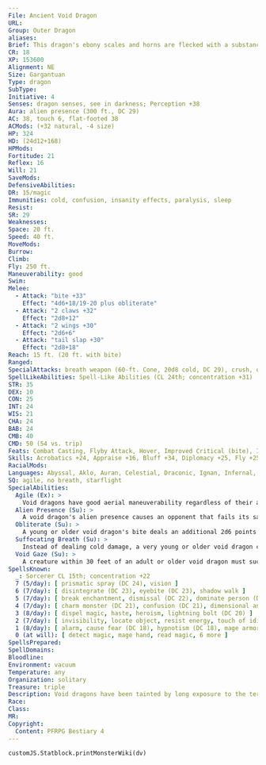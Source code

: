 ```yaml
---
File: Ancient Void Dragon
URL: 
Group: Outer Dragon
aliases: 
Brief: This dragon's ebony scales and horns are flecked with a substance that glows an eerie green. The folds of its wings reflect a starry sky.
CR: 18
XP: 153600
Alignment: NE
Size: Gargantuan
Type: dragon
SubType: 
Initiative: 4
Senses: dragon senses, see in darkness; Perception +38
Aura: alien presence (300 ft., DC 29)
AC: 38, touch 6, flat-footed 38
ACMods: (+32 natural, -4 size)
HP: 324
HD: (24d12+168)
HPMods: 
Fortitude: 21
Reflex: 16
Will: 21
SaveMods: 
DefensiveAbilities: 
DR: 15/magic
Immunities: cold, confusion, insanity effects, paralysis, sleep
Resist: 
SR: 29
Weaknesses: 
Space: 20 ft.
Speed: 40 ft.
MoveMods: 
Burrow: 
Climb: 
Fly: 250 ft.
Maneuverability: good
Swim: 
Melee: 
  - Attack: "bite +33"
    Effect: "4d6+18/19-20 plus obliterate"
  - Attack: "2 claws +32"
    Effect: "2d8+12"
  - Attack: "2 wings +30"
    Effect: "2d6+6"
  - Attack: "tail slap +30"
    Effect: "2d8+18"
Reach: 15 ft. (20 ft. with bite)
Ranged: 
SpecialAttacks: breath weapon (60-ft. Cone, 20d8 cold, DC 29), crush, obliterate (DC 29), suffocating breath (DC 29), tail sweep, void gaze (DC 29)
SpellLikeAbilities: Spell-Like Abilities (CL 24th; concentration +31)  At Will-blur, dimension door, ray of enfeeblement (DC 18), ray of exhaustion (DC 20)  1/day-nightmare (DC 22)
STR: 35
DEX: 10
CON: 25
INT: 24
WIS: 21
CHA: 24
BAB: 24
CMB: 40
CMD: 50 (54 vs. trip)
Feats: Combat Casting, Flyby Attack, Hover, Improved Critical (bite), Improved Initiative, Iron Will, Lightning Reflexes, Multiattack, Quicken Spell, Skill Focus (Perception), Weapon Focus (bite), Wingover
Skills: Acrobatics +24, Appraise +16, Bluff +34, Diplomacy +25, Fly +25, Intimidate +34, Knowledge (arcana) +34, Knowledge (planes) +34, Knowledge (religion) +34, Perception +38, Sense Motive +32, Spellcraft +34, Stealth +15, Survival +20, Use Magic Device +25
RacialMods: 
Languages: Abyssal, Aklo, Auran, Celestial, Draconic, Ignan, Infernal, Terran
SQ: agile, no breath, starflight
SpecialAbilities:
  Agile (Ex): >
    Void dragons have good aerial maneuverability regardless of their age or size.
  Alien Presence (Su): >
    A void dragon's alien presence causes an opponent that fails its save to be overcome with dizziness, becoming sickened (or nauseated if the target has 4 or fewer Hit Dice) for 5d6 rounds.
  Obliterate (Su): >
    A young or older void dragon's bite deals an additional 2d6 points of negative energy damage. A creature reduced to 0 or fewer hit points by this attack must succeed at a Fortitude save or be immediately slain and reduced to ashes (as the disintegrate spell). The save DC is Constitution-based.
  Suffocating Breath (Su): >
    Instead of dealing cold damage, a very young or older void dragon can breathe a cone-shaped suffocation effect. An air-dependent creature that fails its Fortitude save suffocates (Pathfinder RPG Core Rulebook 445) for a number of rounds equal to the dragon's age category. The save DC is Constitution-based.
  Void Gaze (Su): >
    A creature within 30 feet of an adult or older void dragon must succeed at a Will save or become confused for 1d6 rounds. This gaze attack is a mind-affecting effect. The save DC is Charisma-based.
SpellsKnown:
  _: Sorcerer CL 15th; concentration +22
  7 (5/day): [ prismatic spray (DC 24), vision ]
  6 (7/day): [ disintegrate (DC 23), eyebite (DC 23), shadow walk ]
  5 (7/day): [ break enchantment, dismissal (DC 22), dominate person (DC 22), feeblemind (DC 22) ]
  4 (7/day): [ charm monster (DC 21), confusion (DC 21), dimensional anchor, scrying (DC 21) ]
  3 (8/day): [ dispel magic, haste, heroism, lightning bolt (DC 20) ]
  2 (7/day): [ invisibility, locate object, resist energy, touch of idiocy (DC 19), share memory (DC 19) ]
  1 (8/day): [ alarm, cause fear (DC 18), hypnotism (DC 18), mage armor, obscuring mist ]
  0 (at will): [ detect magic, mage hand, read magic, 6 more ]
SpellsPrepared: 
SpellDomains: 
Bloodline: 
Environment: vacuum
Temperature: any
Organization: solitary
Treasure: triple
Description: Void dragons have been tainted by long exposure to the terrible alien entities that dwell in deep space. Though some continue to struggle against the inevitable tide of annihilation, many have embraced the encroaching void and exist only to feed and destroy.
Race: 
Class: 
MR: 
Copyright:
  Content: PFRPG Bestiary 4
---
```

```dataviewjs
customJS.Statblock.printMonsterWiki(dv)
```
